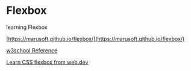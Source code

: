 # Flexbox
learning Flexbox

[https://marusoft.github.io/flexbox/](https://marusoft.github.io/flexbox/)

[w3school Reference](https://www.w3schools.com/css/css3_flexbox.asp)

[Learn CSS flexbox from web.dev](https://web.dev/learn/css/flexbox/)